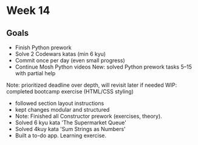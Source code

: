 # Week 14

## Goals
- Finish Python prework
- Solve 2 Codewars katas (min 6 kyu)
- Commit once per day (even small progress)
- Continue Mosh Python videos
New: solved Python prework tasks 5–15 with partial help

Note: prioritized deadline over depth, will revisit later if needed
WIP: completed bootcamp exercise (HTML/CSS styling)

- followed section layout instructions
- kept changes modular and structured
- Note: Finished all Constructor prework (exercises, theory).
- Solved 6 kyu kata 'The Supermarket Queue'
- Solved 4kuy kata 'Sum Strings as Numbers'
- Built a to-do app. Learning exercise.
